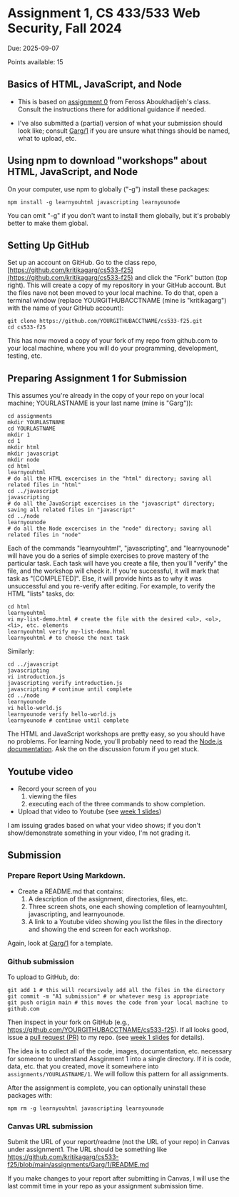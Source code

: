 # Assignment 1, CS 433/533 Web Security, Fall 2024

Due: 2025-09-07

Points available: 15

## Basics of HTML, JavaScript, and Node

* This is based on [assignment 0](https://web.stanford.edu/class/cs253/assign0) from Feross Aboukhadijeh's class.  Consult the instructions there for additional guidance if needed.

* I've also submitted a (partial) version of what your submission should look like; consult [Garg/1](Garg/1) if you are unsure what things should be named, what to upload, etc.  

## Using npm to download "workshops" about HTML, JavaScript, and Node

On your computer, use npm to globally ("-g") install these packages:

```
npm install -g learnyouhtml javascripting learnyounode
```

You can omit "-g" if you don't want to install them globally, but it's probably better to make them global.

## Setting Up GitHub

Set up an account on GitHub.  Go to the class repo, [https://github.com/kritikagarg/cs533-f25](https://github.com/kritikagarg/cs533-f25) and click the "Fork" button (top right).  This will create a copy of my repository in your GitHub account.  But the files nave not been moved to your local machine.  To do that, open a terminal window (replace YOURGITHUBACCTNAME (mine is "kritikagarg") with the name of your GitHub account):

```
git clone https://github.com/YOURGITHUBACCTNAME/cs533-f25.git
cd cs533-f25
```

This has now moved a copy of your fork of my repo from github.com to your local machine, where you will do your programming, development, testing, etc.  

## Preparing Assignment 1 for Submission

This assumes you're already in the copy of your repo on your local machine; YOURLASTNAME is your last name (mine is "Garg")):

```
cd assignments
mkdir YOURLASTNAME
cd YOURLASTNAME
mkdir 1
cd 1
mkdir html
mkdir javascript
mkdir node
cd html 
learnyouhtml
# do all the HTML excercises in the "html" directory; saving all related files in "html"
cd ../javascript
javascripting
# do all the JavaScript excercises in the "javascript" directory; saving all related files in "javascript"
cd ../node
learnyounode
# do all the Node excercises in the "node" directory; saving all related files in "node"
```

Each of the commands "learnyouhtml", "javascripting", and "learnyounode" will have you do a series of simple exercises to prove mastery of the particular task.  Each task will have you create a file, then you'll "verify" the file, and the workshop will check it.  If you're successful, it will mark that task as "[COMPLETED]".  Else, it will provide hints as to why it was unsuccessful and you re-verify after editing.  For example, to verify the HTML "lists" tasks, do:

```
cd html
learnyouhtml
vi my-list-demo.html # create the file with the desired <ul>, <ol>, <li>, etc. elements
learnyouhtml verify my-list-demo.html
learnyouhtml # to choose the next task
```

Similarly:

```
cd ../javascript
javascripting
vi introduction.js
javascripting verify introduction.js
javascripting # continue until complete
cd ../node
learnyounode
vi hello-world.js
learnyounode verify hello-world.js
learnyounode # continue until complete
```

The HTML and JavaScript workshops are pretty easy, so you should have no problems.  For learning Node, you'll probably need to read the [Node.js documentation](https://nodejs.org/api/).  Ask the on the discussion forum if you get stuck.  

## Youtube video

* Record your screen of you 
  1. viewing the files 
  2. executing each of the three commands to show completion.  
* Upload that video to Youtube (see [week 1 slides](https://docs.google.com/presentation/d/1zX3S6VLJPYU5Em_nvbPye7Lk5ueKZQTzio8tOYtxVR4/edit?usp=sharing))

I am issuing grades based on what your video shows; if you don't show/demonstrate something in your video, I'm not grading it.  


## Submission

### Prepare Report Using Markdown.
* Create a README.md that contains:
  1. A description of the assignment, directories, files, etc.
  2. Three screen shots, one each showing completion of learnyouhtml, javascripting, and learnyounode.
  3. A link to a Youtube video showing you list the files in the directory and showing the end screen for each workshop.

Again, look at [Garg/1](Garg/1) for a template.

### Github submission

To upload to GitHub, do:

```
git add 1 # this will recursively add all the files in the directory
git commit -m "A1 submission" # or whatever mesg is appropriate
git push origin main # this moves the code from your local machine to github.com
```

Then inspect in your fork on GitHub (e.g., https://github.com/YOURGITHUBACCTNAME/cs533-f25).  If all looks good, issue a [pull request (PR)](https://github.com/kritikagarg/cs533-f25/pulls?q=is%3Apr) to my repo.
(see [week 1 slides](https://docs.google.com/presentation/d/1zX3S6VLJPYU5Em_nvbPye7Lk5ueKZQTzio8tOYtxVR4/edit?usp=sharing) for details).

The idea is to collect all of the code, images, documentation, etc. necessary for someone to understand Assginment 1 into a single directory.  If it is code, data, etc. that you created, move it somewhere into ```assignments/YOURLASTNAME/1```.  We will follow this pattern for all assignments.

After the assignment is complete, you can optionally uninstall these packages with:

```
npm rm -g learnyouhtml javascripting learnyounode
```

### Canvas URL submission

Submit the URL of your report/readme (not the URL of your repo) in Canvas under assignment1. The URL should be something like
https://github.com/kritikagarg/cs533-f25/blob/main/assignments/Garg/1/README.md

If you make changes to your report after submitting in Canvas, I will use the last commit time in your repo as your assignment submission time.
